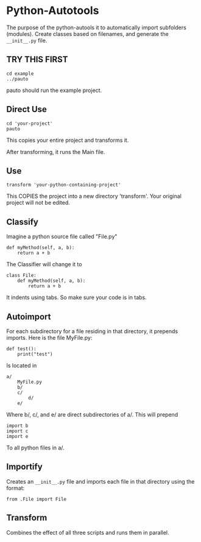 # Python-Autotools

The purpose of the python-autools it to automatically import subfolders (modules). Create classes based on filenames, and generate the `__init__.py` file.

## TRY THIS FIRST

	cd example
	../pauto

pauto should run the example project.

## Direct Use

	cd 'your-project'
	pauto

This copies your entire project and transforms it.

After transforming, it runs the Main file.

## Use

	transform 'your-python-containing-project'

This COPIES the project into a new directory 'transform'.
Your original project will not be edited.

## Classify

Imagine a python source file called "File.py"

	def myMethod(self, a, b):
		return a + b

The Classifier will change it to

	class File:
		def myMethod(self, a, b):
			return a + b

It indents using tabs. So make sure your code is in tabs.

## Autoimport

For each subdirectory for a file residing in that directory, it prepends imports.
Here is the file MyFile.py:

	def test():
		print("test")

Is located in

	a/
		MyFile.py
		b/
		c/
			d/
		e/

Where b/, c/, and e/ are direct subdirectories of a/. This will prepend

	import b
	import c
	import e

To all python files in a/.

## Importify

Creates an `__init__.py` file and imports each file in that directory using the format:

	from .File import File

## Transform

Combines the effect of all three scripts and runs them in parallel.
